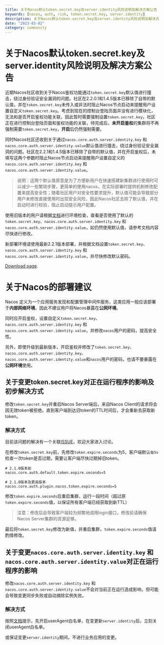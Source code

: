 ```yaml
---
title: 关于Nacos默认token.secret.key及server.identity风险说明及解决方案公告
keywords: [nacos, auth, risk, token.secret.key, server.identity]
description: 关于Nacos默认token.secret.key及server.identity风险说明及解决方案公告
date: "2023-03-02"
category: community
---
```


# 关于Nacos默认token.secret.key及server.identity风险说明及解决方案公告

近期Nacos社区收到关于Nacos鉴权功能通过`token.secret.key`默认值进行撞击，绕过身份验证安全漏洞的问题。社区在2.2.0.1和1.4.5版本已移除了自带的默认值，并在`token.secret.key`未传入或非法时阻止Nacos节点启动来提醒用户设置自定义`token.secret.key`。考虑到现在的控制台登陆页面并没有进行模块化，无法和是否开启鉴权功能关联，因此暂时需要强制设置`token.secret.key`，社区正在进行控制台登陆页面和鉴权功能的关联，待完成后，**未开启鉴权**的集群将不再强制需要`token.secret.key`，**开启**后仍然强制需要。

同时Nacos社区还收到关于通过`nacos.core.auth.server.identity.key` 和 `nacos.core.auth.server.identity.value`默认值进行撞击，绕过身份验证安全漏洞的问题。社区在2.2.1和1.4.5版本已移除了自带的默认值，并在开启鉴权后，未填写这两个参数时阻止Nacos节点启动来提醒用户设置自定义的`nacos.core.auth.server.identity.key` 和 `nacos.core.auth.server.identity.value`。

> 说明：这两个默认值原意是为了方便新用户在快速搭建新集群进行使用时可以减少一些繁琐步骤，更简单的使用nacos，在实际部署时提供机制修改配置来提高安全性；随着社区用户对安全性要求提升，默认值可能会导致部分用户未修改直接使用时出现安全风险，因此Nacos社区去除了默认值，并在启动时进行校验，阻止启动提示用户配置。

使用旧版本的用户请根据[文档](https://nacos.io/docs/v2/guide/user/auth/)进行环境检查，查看是否使用了默认的`token.secret.key`、`nacos.core.auth.server.identity.key` 和 `nacos.core.auth.server.identity.value`，如仍然使用默认值，请参考文档内容尽快进行修改。

新部署环境请使用最新2.2.1版本部署，并根据文档设置`token.secret.key`、`nacos.core.auth.server.identity.key` 和 `nacos.core.auth.server.identity.value`，并尽快修改默认密码。

[Download page](https://github.com/alibaba/nacos/releases/tag/2.2.1).

# 关于Nacos的部署建议

Nacos 定义为一个应用服务发现和配置管理中间件服务，这类应用一般应该部署于**内部网络环境**，因此不建议用户将Nacos暴露在**公网环境**。

同时应开启鉴权，设置自定义`token.secret.key`、`nacos.core.auth.server.identity.key` 和 `nacos.core.auth.server.identity.value`，并修改`nacos`用户的密码，提高安全性。

另外，即使升级到最新版本，开启鉴权并修改了`token.secret.key`、`nacos.core.auth.server.identity.key`、`nacos.core.auth.server.identity.value`和`nacos`用户的密码，也请不要暴露在**公网环境**使用。

## 关于变更token.secret.key对正在运行程序的影响及初步解决方式

修改`token.secret.key`并重启Nacos Server端后，来自Nacos Client的请求将会因无效token被拒绝。直到客户端到达旧token的TTL时间后，才会重新去获取新token。

### 解决方式

目前该问题的解决有一个关联[ISSUE](https://github.com/alibaba/nacos/issues/10105)，欢迎大家进入讨论。

在修改`token.secret.key`前，先修改`token.expire.seconds`为5，客户端默认`每5s`检查一次token是否过期，需要让客户端尽快过期掉旧token。

```properties
# 2.1.0版本前
nacos.core.auth.default.token.expire.seconds=5

# 2.1.0版本及更高版本
nacos.core.auth.plugin.nacos.token.expire.seconds=5
```

修改`token.expire.seconds`后重启集群，运行一段时间（超过原`token.expire.seconds`值，以保证所有客户端已经获取到新TTL）

> 注意：修改后会导致客户端较为频繁地调用login接口，修改前请确保Nacos Server集群的资源足够。

最后将`token.secret.key`修改为新值，并重启集群，`token.expire.seconds`值请酌情修改。

## 关于变更`nacos.core.auth.server.identity.key` 和 `nacos.core.auth.server.identity.value`对正在运行程序的影响

修改`nacos.core.auth.server.identity.key` 和 `nacos.core.auth.server.identity.value`不会对当前正在运行造成影响，但可能会导致变更同步失败或自动摘除实例失败。

### 解决方式

按照[文档](https://nacos.io/docs/latest/guide/user/auth/)提示，先开启userAgent白名单，在变更新`server.identity`后，立刻关闭userAgent白名单。

或保证变更`server.identity`期间，不进行业务应用的变更。
